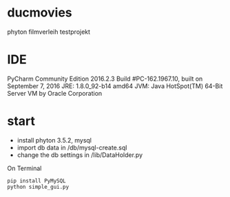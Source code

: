 # ducmovies
phyton filmverleih testprojekt

# IDE
PyCharm Community Edition 2016.2.3
Build #PC-162.1967.10, built on September 7, 2016
JRE: 1.8.0_92-b14 amd64
JVM: Java HotSpot(TM) 64-Bit Server VM by Oracle Corporation

# start
- install phyton 3.5.2, mysql
- import db data in /db/mysql-create.sql
- change the db settings in /lib/DataHolder.py

On Terminal

``` 
pip install PyMySQL
python simple_gui.py
